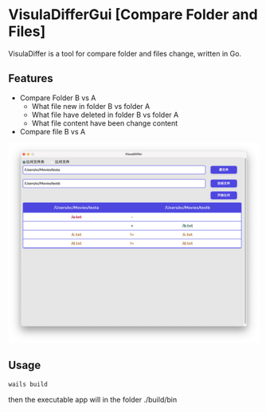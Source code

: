 # VisulaDifferGui [Compare Folder and Files]

VisulaDiffer is a tool for compare folder and files change, written in Go.

## Features

- Compare Folder B vs A
  + What file new in folder B vs folder A
  + What file have deleted in folder B vs folder A
  + What file content have been change content
- Compare file B vs A

![Screenshot](<Screenshot.png>)

## Usage

```sh
wails build
```

then the executable app will in the folder ./build/bin
